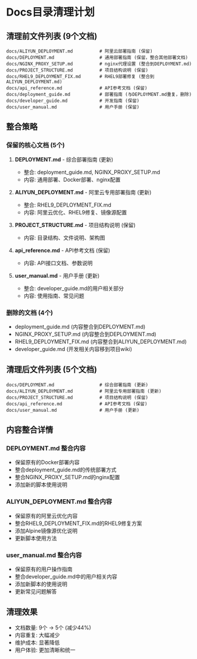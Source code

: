 # Docs目录清理计划

## 清理前文件列表 (9个文档)
```
docs/ALIYUN_DEPLOYMENT.md          # 阿里云部署指南 (保留)
docs/DEPLOYMENT.md                 # 通用部署指南 (保留，整合其他部署文档)
docs/NGINX_PROXY_SETUP.md          # nginx代理设置 (整合到DEPLOYMENT.md)
docs/PROJECT_STRUCTURE.md          # 项目结构说明 (保留)
docs/RHEL9_DEPLOYMENT_FIX.md       # RHEL9部署修复 (整合到ALIYUN_DEPLOYMENT.md)
docs/api_reference.md              # API参考文档 (保留)
docs/deployment_guide.md           # 部署指南 (与DEPLOYMENT.md重复，删除)
docs/developer_guide.md            # 开发指南 (保留)
docs/user_manual.md                # 用户手册 (保留)
```

## 整合策略

### 保留的核心文档 (5个)
1. **DEPLOYMENT.md** - 综合部署指南 (更新)
   - 整合: deployment_guide.md, NGINX_PROXY_SETUP.md
   - 内容: 通用部署、Docker部署、nginx配置

2. **ALIYUN_DEPLOYMENT.md** - 阿里云专用部署指南 (更新)
   - 整合: RHEL9_DEPLOYMENT_FIX.md
   - 内容: 阿里云优化、RHEL9修复、镜像源配置

3. **PROJECT_STRUCTURE.md** - 项目结构说明 (保留)
   - 内容: 目录结构、文件说明、架构图

4. **api_reference.md** - API参考文档 (保留)
   - 内容: API接口文档、参数说明

5. **user_manual.md** - 用户手册 (更新)
   - 整合: developer_guide.md的用户相关部分
   - 内容: 使用指南、常见问题

### 删除的文档 (4个)
- deployment_guide.md (内容整合到DEPLOYMENT.md)
- NGINX_PROXY_SETUP.md (内容整合到DEPLOYMENT.md)
- RHEL9_DEPLOYMENT_FIX.md (内容整合到ALIYUN_DEPLOYMENT.md)
- developer_guide.md (开发相关内容移到项目wiki)

## 清理后文件列表 (5个文档)
```
docs/DEPLOYMENT.md                 # 综合部署指南 (更新)
docs/ALIYUN_DEPLOYMENT.md          # 阿里云专用部署指南 (更新)
docs/PROJECT_STRUCTURE.md          # 项目结构说明 (保留)
docs/api_reference.md              # API参考文档 (保留)
docs/user_manual.md                # 用户手册 (更新)
```

## 内容整合详情

### DEPLOYMENT.md 整合内容
- 保留原有的Docker部署内容
- 整合deployment_guide.md的传统部署方式
- 整合NGINX_PROXY_SETUP.md的nginx配置
- 添加新的脚本使用说明

### ALIYUN_DEPLOYMENT.md 整合内容
- 保留原有的阿里云优化内容
- 整合RHEL9_DEPLOYMENT_FIX.md的RHEL9修复方案
- 添加Alpine镜像源优化说明
- 更新脚本使用方法

### user_manual.md 整合内容
- 保留原有的用户操作指南
- 整合developer_guide.md中的用户相关内容
- 添加新脚本的使用说明
- 更新常见问题解答

## 清理效果
- 文档数量: 9个 → 5个 (减少44%)
- 内容重复: 大幅减少
- 维护成本: 显著降低
- 用户体验: 更加清晰和统一
